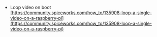  - Loop video on boot
[https://community.spiceworks.com/how_to/135908-loop-a-single-video-on-a-raspberry-pi](https://community.spiceworks.com/how_to/135908-loop-a-single-video-on-a-raspberry-pi)
